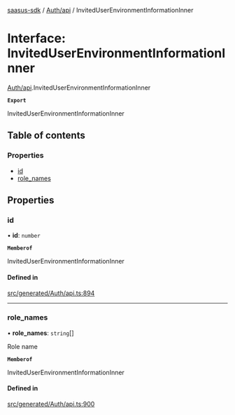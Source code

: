 [saasus-sdk](../README.md) / [Auth/api](../modules/Auth_api.md) / InvitedUserEnvironmentInformationInner

# Interface: InvitedUserEnvironmentInformationInner

[Auth/api](../modules/Auth_api.md).InvitedUserEnvironmentInformationInner

**`Export`**

InvitedUserEnvironmentInformationInner

## Table of contents

### Properties

- [id](Auth_api.InvitedUserEnvironmentInformationInner.md#id)
- [role\_names](Auth_api.InvitedUserEnvironmentInformationInner.md#role_names)

## Properties

### id

• **id**: `number`

**`Memberof`**

InvitedUserEnvironmentInformationInner

#### Defined in

[src/generated/Auth/api.ts:894](https://github.com/saasus-platform/saasus-sdk-javascript/blob/c6c266c/src/generated/Auth/api.ts#L894)

___

### role\_names

• **role\_names**: `string`[]

Role name

**`Memberof`**

InvitedUserEnvironmentInformationInner

#### Defined in

[src/generated/Auth/api.ts:900](https://github.com/saasus-platform/saasus-sdk-javascript/blob/c6c266c/src/generated/Auth/api.ts#L900)
